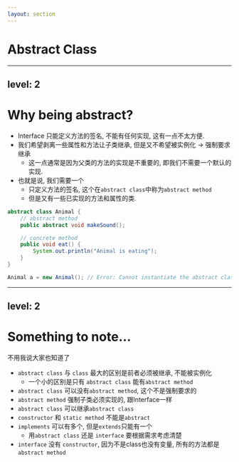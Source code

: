 ```yaml
---
layout: section
---
```

# Abstract Class

---
level: 2
---
# Why being abstract?

<v-clicks>

- Interface 只能定义方法的签名, 不能有任何实现, 这有一点不太方便.
- 我们希望剥离一些属性和方法让子类继承, 但是又不希望被实例化 -> 强制要求继承
    - 这一点通常是因为父类的方法的实现是不重要的, 即我们不需要一个默认的实现.
- 也就是说, 我们需要一个
    - 只定义方法的签名, 这个在`abstract class`中称为`abstract method`
    - 但是又有一些已实现的方法和属性的类.

</v-clicks>

<div v-click="4">

```java
abstract class Animal {
    // abstract method
    public abstract void makeSound();

    // concrete method
    public void eat() {
        System.out.println("Animal is eating");
    }
}
```

```java
Animal a = new Animal(); // Error: Cannot instantiate the abstract class "Animal"
```

</div>

---
level: 2
---
# Something to note...
不用我说大家也知道了

- `abstract class` 与 `class` 最大的区别是前者必须被继承, 不能被实例化
    - 一个小的区别是只有 `abstract class` 能有`abstract method`
- `abstract class` 可以没有`abstract method`, 这个不是强制要求的
- `abstract method` 强制子类必须实现的, 跟Interface一样
- `abstract class` 可以继承`abstract class`
- `constructor` 和 `static method` 不能是`abstract`
- `implements` 可以有多个, 但是`extends`只能有一个
    - 用`abstract class` 还是 `interface` 要根据需求考虑清楚
- `interface` 没有 `constructor`, 因为不是class也没有变量, 所有的方法都是`abstract method`
